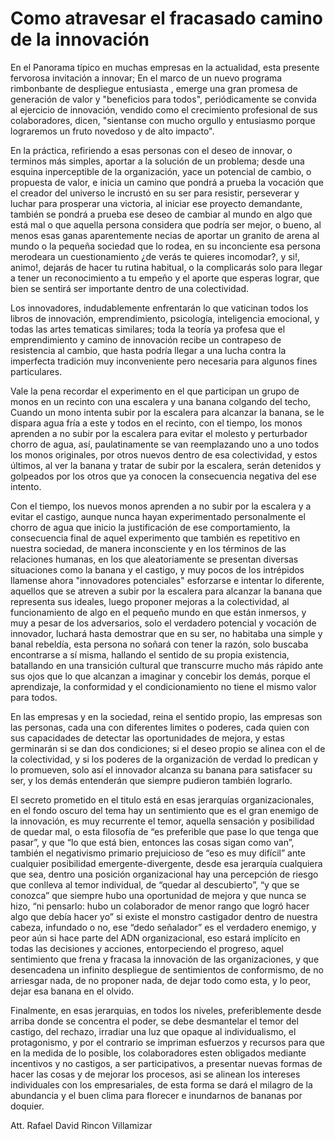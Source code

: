 # Como atravesar el fracasado camino de la innovación

En el Panorama típico en muchas empresas en la actualidad, esta presente fervorosa invitación a innovar; En el marco de un nuevo programa rimbonbante de despliegue entusiasta , emerge una gran promesa de generación de valor y "beneficios para todos", periódicamente se convida al ejercicio de innovación, vendido como el crecimiento profesional de sus colaboradores, dicen, "sientanse con mucho orgullo y entusiasmo porque lograremos un fruto novedoso y de alto impacto". 

En la práctica, refiriendo a esas personas con el deseo de innovar, o terminos más simples, aportar a la solución de un problema; desde una esquina inperceptible de la organización, yace un potencial de cambio, o propuesta de valor, e inicia un camino que pondrá a prueba la vocación que el creador del universo le incrustó en su ser para resistir, perseverar y luchar para prosperar una victoria, al iniciar ese proyecto demandante, también se pondrá a prueba ese deseo de cambiar al mundo en algo que está mal o que aquella persona considera que podría ser mejor, o bueno, al menos esas ganas aparentemente necias de aportar un granito de arena al mundo o la pequeña sociedad que lo rodea, en su inconciente esa persona merodeara un cuestionamiento ¿de verás te quieres incomodar?, y si!, animo!, dejarás de hacer tu rutina habitual, o la complicarás solo para llegar a tener un reconocimiento a tu empeño y el aporte que esperas lograr, que bien se sentirá ser importante dentro de una colectividad. 

Los innovadores, indudablemente enfrentarán lo que vaticinan todos los libros de innovación, emprendimiento, psicología, inteligencia emocional, y todas las artes tematicas similares; toda la teoría ya  profesa que el emprendimiento y camino de innovación recibe un contrapeso de resistencia al cambio, que hasta podría llegar a una lucha contra la imperfecta tradición muy inconveniente pero necesaria para algunos fines particulares. 

Vale la pena recordar el experimento en el que participan un grupo de monos en un recinto con una escalera y una banana colgando del techo, Cuando un mono intenta subir por la escalera para alcanzar la banana, se le dispara agua fría a este y todos en el recinto, con el tiempo, los monos aprenden a no subir por la escalera para evitar el molesto y perturbador chorro de agua, así, paulatinamente se van reemplazando uno a uno todos los monos originales, por otros nuevos dentro de  esa colectividad, y estos últimos, al ver la banana y tratar de subir por la escalera, serán detenidos y golpeados por los otros que ya conocen la consecuencia negativa del ese intento. 

Con el tiempo, los nuevos monos aprenden a no subir por la escalera y a evitar el castigo, aunque nunca hayan experimentado personalmente el chorro de agua que inicio la justificación de ese comportamiento, la consecuencia final de aquel experimento que también es repetitivo en nuestra sociedad, de manera inconsciente y en los términos de las relaciones humanas, en los que aleatoriamente se presentan diversas situaciones como la banana y el castigo, y muy pocos de los intrépidos llamense ahora "innovadores potenciales" esforzarse e intentar lo diferente, aquellos que se atreven a subir por la escalera para alcanzar la banana que representa sus ideales, luego proponer mejoras a la colectividad, al funcionamiento de algo en el pequeño mundo en que están inmersos, y muy a pesar de los adversarios, solo el verdadero potencial y vocación de innovador, luchará hasta demostrar que en su ser, no habitaba una simple y banal rebeldía, esta persona no soñará con tener la razón, solo buscaba encontrarse a sí misma, hallando el sentido de su propia existencia, batallando en una transición cultural que transcurre mucho más rápido ante sus ojos que lo que alcanzan a imaginar y concebir los demás, porque el aprendizaje, la conformidad y el condicionamiento no tiene el mismo valor para todos.

En las empresas y en la sociedad, reina el sentido propio, las empresas son las personas, cada una con diferentes limites o poderes, cada quien con sus capacidades de detectar las oportunidades de mejora, y estas germinarán si se dan dos condiciones; si el deseo propio se alinea con el de la colectividad, y si los poderes de la organización de verdad lo predican y lo promueven, solo así el innovador alcanza su banana para satisfacer su ser, y los demás entenderán que siempre pudieron también lograrlo.

El secreto prometido en el titulo está en esas jerarquías organizacionales, en el fondo oscuro del tema hay un sentimiento que es el gran enemigo de la innovación, es muy recurrente el temor, aquella sensación y posibilidad de quedar mal, o esta filosofía de “es preferible que pase lo que tenga que pasar”, y que “lo que está bien, entonces las cosas sigan como van”, también el negativismo primario prejuicioso de “eso es muy difícil” ante cualquier posibilidad emergente-divergente, desde esa jerarquía cualquiera que sea, dentro una posición organizacional hay una percepción de riesgo que conlleva al temor individual, de “quedar al descubierto”, “y que se conozca” que siempre hubo una oportunidad de mejora y que nunca se hizo, “ni pensarlo: hubo un colaborador de menor rango que logró hacer algo que debía hacer yo” si existe el monstro castigador dentro de nuestra cabeza, infundado o no, ese “dedo señalador” es el verdadero enemigo, y peor aún si hace parte del ADN organizacional, eso estará implícito en todas las decisiones y acciones, entorpeciendo el progreso, aquel sentimiento que frena y fracasa la innovación de las organizaciones, y que desencadena un infinito despliegue de sentimientos de conformismo, de no arriesgar nada, de no proponer nada, de dejar todo como esta, y lo peor, dejar esa banana en el olvido.

Finalmente, en esas jerarquias, en todos los niveles, preferiblemente desde arriba donde se concentra el poder, se debe desmantelar el temor del castigo, del rechazo, irradiar una luz que opaque al individualismo, el protagonismo, y por el contrario se impriman esfuerzos y recursos para que en la medida de lo posible, los colaboradores esten obligados mediante incentivos y no castigos, a ser participativos, a presentar nuevas formas de hacer las cosas y de mejorar los procesos, asi se alinean los intereses individuales con los empresariales, de esta forma se dará el milagro de la abundancia y el buen clima para florecer e inundarnos de bananas por doquier. 

Att.
Rafael David Rincon Villamizar
